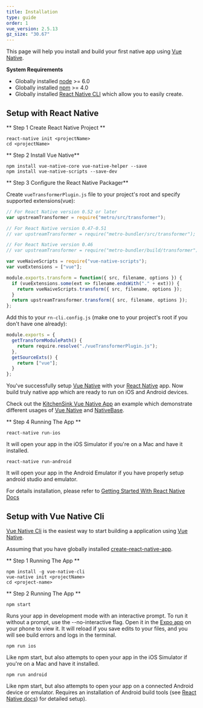 ```yaml
---
title: Installation
type: guide
order: 1
vue_version: 2.5.13
gz_size: "30.67"
---
```


This page will help you install and build your first native app using [Vue Native](http://vuenativedocs.geekydev.com).

**System Requirements**
* Globally installed [node](https://nodejs.org/en/) >= 6.0
* Globally installed [npm](https://www.npmjs.com/) >= 4.0
* Globally installed [React Native CLI](https://facebook.github.io/react-native/docs/getting-started.html) which allow you to easily create.

## Setup with React Native

** Step 1 Create React Native Project **

```
react-native init <projectName>
cd <projectName>
```

** Step 2 Install Vue Native**

```
npm install vue-native-core vue-native-helper --save
npm install vue-native-scripts --save-dev
```

** Step 3 Configure the React Native Packager**

Create `vueTransformerPlugin.js` file to your project's root and specify supported extensions(vue):

```js
// For React Native version 0.52 or later
var upstreamTransformer = require("metro/src/transformer");

// For React Native version 0.47-0.51
// var upstreamTransformer = require("metro-bundler/src/transformer");

// For React Native version 0.46
// var upstreamTransformer = require("metro-bundler/build/transformer");

var vueNaiveScripts = require("vue-native-scripts");
var vueExtensions = ["vue"];

module.exports.transform = function({ src, filename, options }) {
  if (vueExtensions.some(ext => filename.endsWith("." + ext))) {
    return vueNaiveScripts.transform({ src, filename, options });
  }
  return upstreamTransformer.transform({ src, filename, options });
};
```

Add this to your `rn-cli.config.js` (make one to your project's root if you don't have one already):

```js
module.exports = {
  getTransformModulePath() {
    return require.resolve("./vueTransformerPlugin.js");
  },
  getSourceExts() {
    return ["vue"];
  }
};
```

You've successfully setup [Vue Native](http://vuenativedocs.geekydev.com) with your [React Native](https://facebook.github.io/react-native/) app. Now build truly native app which are ready to run on iOS and Android devices.

Check out the [KitchenSink Vue Native App](https://github.com/GeekyAnts/KitchenSink-Vue-Native) an example which demonstrate different usages of [Vue Native](http://vuenativedocs.geekydev.com) and [NativeBase](https://nativebase.io).

** Step 4 Running The App **

```
react-native run-ios
```

 It will open your app in the iOS Simulator if you're on a Mac and have it installed.

```
react-native run-android
```

 It will open your app in the Android Emulator if you have properly setup android studio and emulator.


For details installation, please refer to [Getting Started With React Native Docs](https://facebook.github.io/react-native/docs/getting-started.html)  

## Setup with Vue Native Cli

[Vue Native Cli](https://github.com/GeekyAnts/vue-native-cli) is the easiest way to start building a application using [Vue Native](http://vuenativedocs.geekydev.com).

Assuming that you have globally installed [create-react-native-app](https://github.com/react-community/create-react-native-app).

** Step 1 Running The App **

```
npm install -g vue-native-cli
vue-native init <projectName>
cd <project-name>
```

** Step 2 Running The App **

```
npm start

```
Runs your app in development mode with an interactive prompt. To run it without a prompt, use the --no-interactive flag.
Open it in the [Expo app](https://expo.io/) on your phone to view it. It will reload if you save edits to your files, and you will see build errors and logs in the terminal.

```
npm run ios

```

Like npm start, but also attempts to open your app in the iOS Simulator if you're on a Mac and have it installed.

```
npm run android

```

Like npm start, but also attempts to open your app on a connected Android device or emulator. Requires an installation of Android build tools (see [React Native docs](https://facebook.github.io/react-native/docs/getting-started.html)) for detailed setup).
